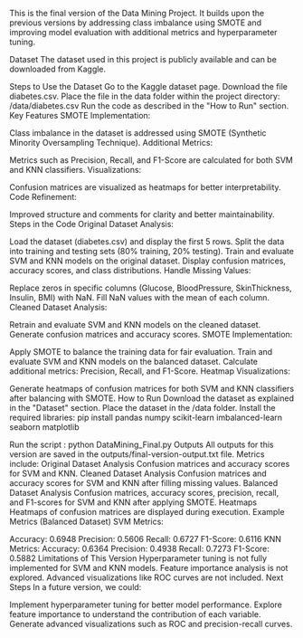 This is the final version of the Data Mining Project. It builds upon the previous versions by addressing class imbalance using SMOTE and improving model evaluation with additional metrics and hyperparameter tuning.

Dataset
The dataset used in this project is publicly available and can be downloaded from Kaggle.

Steps to Use the Dataset
Go to the Kaggle dataset page.
Download the file diabetes.csv.
Place the file in the data folder within the project directory: /data/diabetes.csv
Run the code as described in the "How to Run" section.
Key Features
SMOTE Implementation:

Class imbalance in the dataset is addressed using SMOTE (Synthetic Minority Oversampling Technique).
Additional Metrics:

Metrics such as Precision, Recall, and F1-Score are calculated for both SVM and KNN classifiers.
Visualizations:

Confusion matrices are visualized as heatmaps for better interpretability.
Code Refinement:

Improved structure and comments for clarity and better maintainability.
Steps in the Code
Original Dataset Analysis:

Load the dataset (diabetes.csv) and display the first 5 rows.
Split the data into training and testing sets (80% training, 20% testing).
Train and evaluate SVM and KNN models on the original dataset.
Display confusion matrices, accuracy scores, and class distributions.
Handle Missing Values:

Replace zeros in specific columns (Glucose, BloodPressure, SkinThickness, Insulin, BMI) with NaN.
Fill NaN values with the mean of each column.
Cleaned Dataset Analysis:

Retrain and evaluate SVM and KNN models on the cleaned dataset.
Generate confusion matrices and accuracy scores.
SMOTE Implementation:

Apply SMOTE to balance the training data for fair evaluation.
Train and evaluate SVM and KNN models on the balanced dataset.
Calculate additional metrics: Precision, Recall, and F1-Score.
Heatmap Visualizations:

Generate heatmaps of confusion matrices for both SVM and KNN classifiers after balancing with SMOTE.
How to Run
Download the dataset as explained in the "Dataset" section.
Place the dataset in the /data folder.
Install the required libraries:
pip install pandas numpy scikit-learn imbalanced-learn seaborn matplotlib

Run the script : python DataMining_Final.py
Outputs
All outputs for this version are saved in the outputs/final-version-output.txt file. Metrics include:
Original Dataset Analysis
Confusion matrices and accuracy scores for SVM and KNN.
Cleaned Dataset Analysis
Confusion matrices and accuracy scores for SVM and KNN after filling missing values.
Balanced Dataset Analysis
Confusion matrices, accuracy scores, precision, recall, and F1-scores for SVM and KNN after applying SMOTE.
Heatmaps
Heatmaps of confusion matrices are displayed during execution.
Example Metrics (Balanced Dataset)
SVM Metrics:

Accuracy: 0.6948
Precision: 0.5606
Recall: 0.6727
F1-Score: 0.6116 KNN Metrics:
Accuracy: 0.6364
Precision: 0.4938
Recall: 0.7273
F1-Score: 0.5882
Limitations of This Version
Hyperparameter tuning is not fully implemented for SVM and KNN models.
Feature importance analysis is not explored.
Advanced visualizations like ROC curves are not included.
Next Steps
In a future version, we could:

Implement hyperparameter tuning for better model performance.
Explore feature importance to understand the contribution of each variable.
Generate advanced visualizations such as ROC and precision-recall curves.

